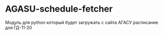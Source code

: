 # AGASU-schedule-fetcher
Модуль для python который будет загружать с сайта АГАСУ расписание для ГД-11-20
